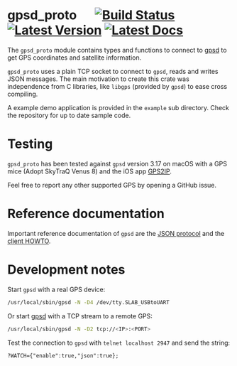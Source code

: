 # gpsd_proto &emsp; [![Build Status]][travis] [![Latest Version]][crates.io] [![Latest Docs]][docs.rs]

[Build Status]: https://travis-ci.org/bwolf/gpsd_proto.svg?branch=master
[travis]: https://travis-ci.org/bwolf/gpsd_proto
[Latest Version]: https://meritbadge.herokuapp.com/gpsd_proto
[crates.io]: https://crates.io/crates/hyper
[Latest Docs]: https://docs.rs/gpsd_proto/badge.svg
[docs.rs]: https://docs.rs/gpsd_proto/

<!--- Module documentation of src/lib.rs follows --->

The `gpsd_proto` module contains types and functions to connect to
[gpsd](http://catb.org/gpsd/) to get GPS coordinates and satellite
information.

`gpsd_proto` uses a plain TCP socket to connect to `gpsd`, reads
and writes JSON messages. The main motivation to create this crate
was independence from C libraries, like `libgps` (provided by
`gpsd`) to ease cross compiling.

A example demo application is provided in the `example` sub
directory. Check the repository for up to date sample code.

# Testing

`gpsd_proto` has been tested against `gpsd` version 3.17 on macOS
with a GPS mice (Adopt SkyTraQ Venus 8) and the iOS app
[GPS2IP](http://www.capsicumdreams.com/iphone/gps2ip/).

Feel free to report any other supported GPS by opening a GitHub
issue.

# Reference documentation

Important reference documentation of `gpsd` are the [JSON
protocol](http://www.catb.org/gpsd/gpsd_json.html) and the [client
HOWTO](http://catb.org/gpsd/client-howto.html).

# Development notes

Start `gpsd` with a real GPS device:

```sh
/usr/local/sbin/gpsd -N -D4 /dev/tty.SLAB_USBtoUART
```

Or start [gpsd](http://catb.org/gpsd/gpsd.html) with a TCP stream to a remote GPS:

```sh
/usr/local/sbin/gpsd -N -D2 tcp://<IP>:<PORT>
```

Test the connection to `gpsd` with `telnet localhost 2947` and send the string:

```text
?WATCH={"enable":true,"json":true};
```
